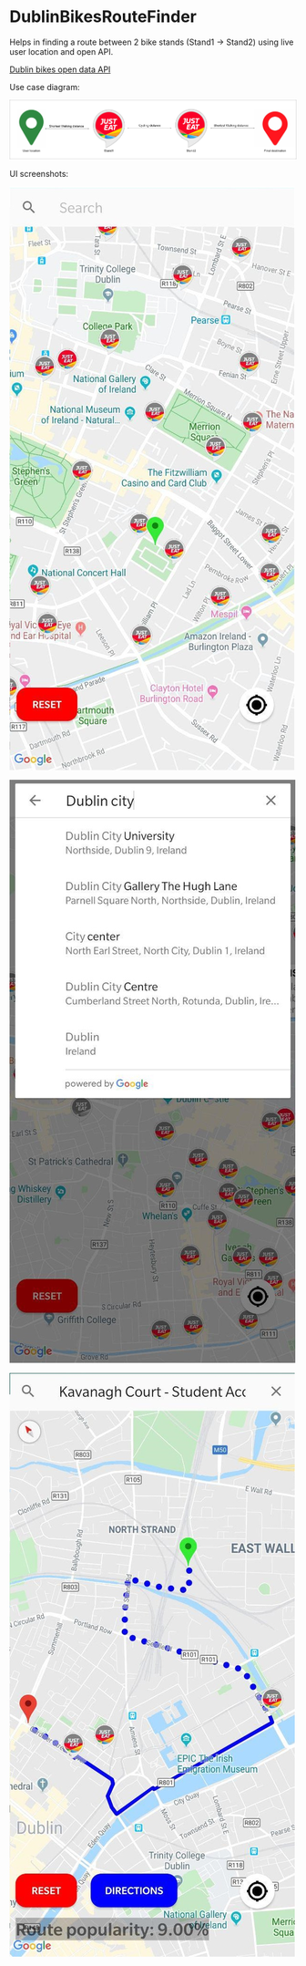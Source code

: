 # DublinBikesRouteFinder

Helps in finding a route between 2 bike stands (Stand1 -> Stand2) using live user location and open API.

[Dublin bikes open data API](https://developer.jcdecaux.com/#/opendata/vls?page=getstarted)

Use case diagram:

![Alt text](screenshots/use_case.jpg?raw=true "Title")


UI screenshots:

![Alt text](screenshots/1st.jpg?raw=true "Title")

![Alt text](screenshots/2nd.jpg?raw=true "Title")

![Alt text](screenshots/3rd.jpg?raw=true "Title")
